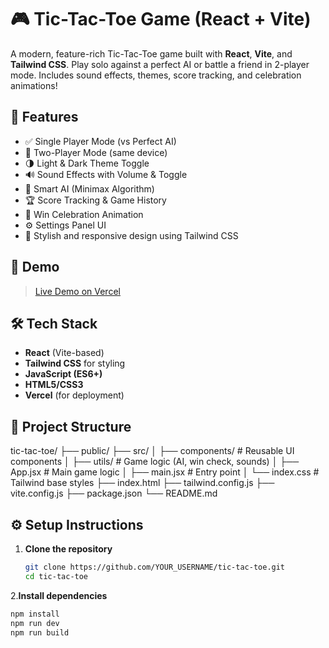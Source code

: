 # 🎮 Tic-Tac-Toe Game (React + Vite)

A modern, feature-rich Tic-Tac-Toe game built with **React**, **Vite**, and **Tailwind CSS**. Play solo against a perfect AI or battle a friend in 2-player mode. Includes sound effects, themes, score tracking, and celebration animations! 


## 🧩 Features

- ✅ Single Player Mode (vs Perfect AI)
- 👥 Two-Player Mode (same device)
- 🌗 Light & Dark Theme Toggle
- 🔊 Sound Effects with Volume & Toggle
- 🎯 Smart AI (Minimax Algorithm)
- 🏆 Score Tracking & Game History
- 🎉 Win Celebration Animation
- ⚙️ Settings Panel UI
- 🎨 Stylish and responsive design using Tailwind CSS


## 🚀 Demo

> [Live Demo on Vercel](https://tic-tac-toe-ten-pi-82.vercel.app/)  


## 🛠️ Tech Stack

- **React** (Vite-based)
- **Tailwind CSS** for styling
- **JavaScript (ES6+)**
- **HTML5/CSS3**
- **Vercel** (for deployment)


## 📂 Project Structure
tic-tac-toe/
├── public/
├── src/
│ ├── components/ # Reusable UI components
│ ├── utils/ # Game logic (AI, win check, sounds)
│ ├── App.jsx # Main game logic
│ ├── main.jsx # Entry point
│ └── index.css # Tailwind base styles
├── index.html
├── tailwind.config.js
├── vite.config.js
├── package.json
└── README.md


## ⚙️ Setup Instructions

1. **Clone the repository**
   ```bash
   git clone https://github.com/YOUR_USERNAME/tic-tac-toe.git
   cd tic-tac-toe
   
2.**Install dependencies**
  ```bash
  npm install
  npm run dev
  npm run build
